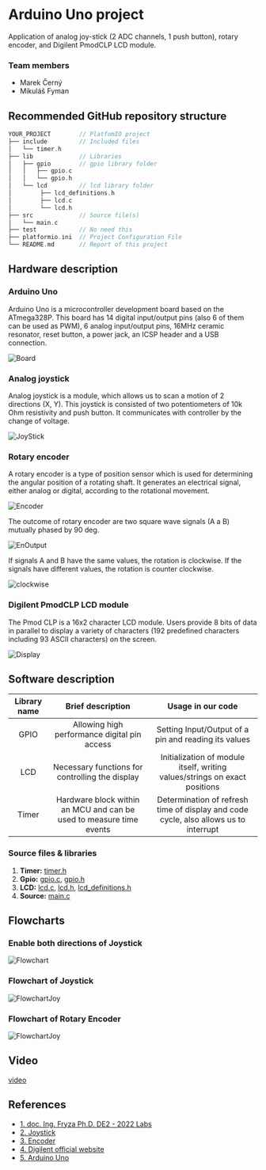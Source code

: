 # Arduino Uno project

Application of analog joy-stick (2 ADC channels, 1 push button), rotary encoder, and Digilent PmodCLP LCD module.

### Team members

* Marek Černý
* Mikuláš Fyman

## Recommended GitHub repository structure

   ```c
   YOUR_PROJECT        // PlatfomIO project
   ├── include         // Included files
   │   └── timer.h
   ├── lib             // Libraries
   │   ├── gpio        // gpio library folder
   │   │   ├── gpio.c  
   │   │   └── gpio.h  
   │   └── lcd         // lcd library folder
   │        ├── lcd_definitions.h
   │        ├── lcd.c
   │        └── lcd.h
   ├── src             // Source file(s)
   │   └── main.c
   ├── test            // No need this
   ├── platformio.ini  // Project Configuration File
   └── README.md       // Report of this project
   ```

## Hardware description

### Arduino Uno

Arduino Uno is a microcontroller development board based on the ATmega328P. This board has 14 digital input/output pins (also 6 of them can be used as PWM), 6 analog input/output pins, 16MHz ceramic resonator, reset button, a power jack, an ICSP header and a USB connection.

![Board](Pictures/ArduinoUnoBoard.jpg)

### Analog joystick

Analog joystick is a module, which allows us to scan a motion of 2 directions (X, Y). This joystick is consisted of two potentiometers of 10k Ohm resistivity and push button. It communicates with controller by the change of voltage.

![JoyStick](Pictures/JoyStick.jpg)

### Rotary encoder

A rotary encoder is a type of position sensor which is used for determining the angular position of a rotating shaft. It generates an electrical signal, either analog or digital, according to the rotational movement.

![Encoder](Pictures/RotaryEncoder.jpg)

The outcome of rotary encoder are two square wave signals (A a B) mutually phased by 90 deg.

![EnOutput](Pictures/EncoderOutput.jpg)

 If signals A and B have the same values, the rotation is clockwise. If the signals have different values, the rotation is counter clockwise.

![clockwise](Pictures/EncoderClockWise.jpg)

### Digilent PmodCLP LCD module

The Pmod CLP is a 16x2 character LCD module. Users provide 8 bits of data in parallel to display a variety of characters (192 predefined characters including 93 ASCII characters) on the screen.

![Display](Pictures/Display.jpg)

## Software description

| **Library name** | **Brief description** | **Usage in our code** |
   | :-: | :-: | :-: |
   | GPIO  | Allowing high performance digital pin access | Setting Input/Output of a pin and reading its values |
   | LCD   | Necessary functions for controlling the display | Initialization of module itself, writing values/strings on exact positions |
   | Timer | Hardware block within an MCU and can be used to measure time events | Determination of refresh time of display and code cycle, also allows us to interrupt |

   ### Source files & libraries

 1. **Timer:** [timer.h](https://github.com/marekcrn/digital-electronics-2/blob/main/labs/project/project/include/timer.h)
 2. **Gpio:** [gpio.c](https://github.com/marekcrn/digital-electronics-2/blob/main/labs/project/project/lib/gpio/gpio.c), [gpio.h](https://github.com/marekcrn/digital-electronics-2/blob/main/labs/project/project/lib/gpio/gpio.h)
 3. **LCD:** [lcd.c](https://github.com/marekcrn/digital-electronics-2/blob/main/labs/project/project/lib/lcd/lcd.c), [lcd.h](https://github.com/marekcrn/digital-electronics-2/blob/main/labs/project/project/lib/lcd/lcd.h), [lcd_definitions.h](https://github.com/marekcrn/digital-electronics-2/blob/main/labs/project/project/lib/lcd/lcd_definitions.h)
 4. **Source:** [main.c](https://github.com/marekcrn/digital-electronics-2/blob/main/labs/project/project/src/main.c)

## Flowcharts

### Enable both directions of Joystick

![Flowchart](Pictures/Flow.jpg)

### Flowchart of Joystick

![FlowchartJoy](Pictures/FlowJS.png)

### Flowchart of Rotary Encoder

![FlowchartJoy](Pictures/FlowEn.png)

## Video

[video](https://www.youtube.com/watch?v=UrTvAH04Ztg)


## References

* [1. doc. Ing. Fryza Ph.D. DE2 - 2022 Labs](https://github.com/tomas-fryza/digital-electronics-2/tree/master/labs)
* [2. Joystick](https://navody.dratek.cz/navody-k-produktum/arduino-joystick-ps2.html)
* [3. Encoder](https://howtomechatronics.com/tutorials/arduino/rotary-encoder-works-use-arduino/?fbclid=IwAR1UxOQv36Y3HIfpMDaVhkYf1JpnIz0Ywbn_U0N9zagLQHEsaXvEKFfGdwQ)
* [4. Digilent official website](https://projects.digilentinc.com/products/pmod-clp)
* [5. Arduino Uno](https://docs.arduino.cc/retired/boards/arduino-uno-rev3-with-long-pins)
